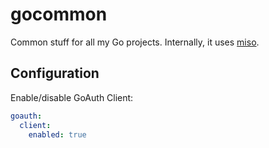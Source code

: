 # gocommon

Common stuff for all my Go projects. Internally, it uses [miso](https://github.com/CurtisNewbie/miso).

## Configuration

Enable/disable GoAuth Client: 

```yaml
goauth:
  client:
    enabled: true
```